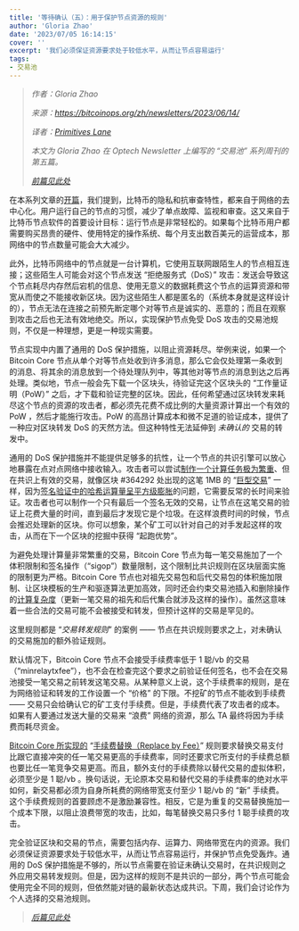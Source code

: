 ```yaml
---
title: '等待确认（五）：用于保护节点资源的规则'
author: 'Gloria Zhao'
date: '2023/07/05 16:14:15'
cover: ''
excerpt: '我们必须保证资源要求处于较低水平，从而让节点容易运行'
tags:
- 交易池
---
```



> *作者：Gloria Zhao*
>
> *来源：<https://bitcoinops.org/zh/newsletters/2023/06/14/>*
>
> *译者：[Primitives Lane](https://github.com/PrimitivesLane)*
>
> *本文为 Gloria Zhao 在 Optech Newsletter 上编写的 “交易池” 系列周刊的第五篇。*
>
> *[前篇见此处](https://www.btcstudy.org/2023/07/04/waiting-for-confirmation-4-feerate-estimation/)*

在本系列文章的[开篇](https://bitcoinops.org/zh/newsletters/2023/05/17/#等待确认-1-我们为什么需要一个交易池)，我们提到，比特币的隐私和抗审查特性，都来自于网络的去中心化。用户运行自己的节点的习惯，减少了单点故障、监视和审查。这又来自于比特币节点软件的首要设计目标：运行节点是非常轻松的。如果每个比特币用户都需要购买昂贵的硬件、使用特定的操作系统、每个月支出数百美元的运营成本，那网络中的节点数量可能会大大减少。

此外，比特币网络中的节点就是一台计算机，它使用互联网跟陌生人的节点相互连接；这些陌生人可能会对这个节点发送 “拒绝服务式（DoS）” 攻击：发送会导致这个节点耗尽内存然后宕机的信息、使用无意义的数据耗费这个节点的运算资源和带宽从而使之不能接收新区块。因为这些陌生人都是匿名的（系统本身就是这样设计的），节点无法在连接之前预先断定哪个对等节点是诚实的、恶意的；而且在观察到攻击之后也无法有效地绝交。所以，实现保护节点免受 DoS 攻击的交易池规则，不仅是一种理想，更是一种现实需要。

节点实现中内置了通用的 DoS 保护措施，以阻止资源耗尽。举例来说，如果一个 Bitcoin Core 节点从单个对等节点处收到许多消息，那么它会仅处理第一条收到的消息、将其余的消息放到一个待处理队列中，等其他对等节点的消息到达之后再处理。类似地，节点一般会先下载一个区块头，待验证完这个区块头的 “工作量证明（PoW）” 之后，才下载和验证完整的区块。因此，任何希望通过区块转发来耗尽这个节点的资源的攻击者，都必须先花费不成比例的大量资源计算出一个有效的 PoW ，然后才能施行攻击。PoW 的高昂计算成本和微不足道的验证成本，提供了一种应对区块转发 DoS 的天然方法。但这种特性无法延伸到 *未确认的* 交易的转发中。

通用的 DoS 保护措施并不能提供足够多的抗性，让一个节点的共识引擎可以放心地暴露在点对点网络中接收输入。攻击者可以尝试[制作一个计算任务极为繁重](https://bitcointalk.org/?topic=140078)、但在共识上有效的交易，就像区块 #364292 处出现的这笔 1MB 的 “[巨型交易](https://mempool.space/tx/bb41a757f405890fb0f5856228e23b715702d714d59bf2b1feb70d8b2b4e3e08)” 一样，因为[签名验证中的哈希运算量呈平方级膨胀](https://rusty.ozlabs.org/?p=522)的问题，它需要反常的长时间来验证。攻击者也可以制作一个只有最后一个签名无效的交易，让节点在这笔交易的验证上花费大量的时间，直到最后才发现它是个垃圾。在这样浪费时间的时候，节点会推迟处理新的区块。你可以想象，某个矿工可以针对自己的对手发起这样的攻击，从而在下一个区块的挖掘中获得 “起跑优势”。

为避免处理计算量非常繁重的交易，Bitcoin Core 节点为每一笔交易施加了一个体积限制和签名操作（“sigop”）数量限制，这个限制比共识规则在区块层面实施的限制更为严格。Bitcoin Core 节点也对祖先交易包和后代交易包的体积施加限制、让区块模板的生产和驱逐算法更加高效，同时还会约束交易池插入和删除操作的[计算复杂度](https://bitcoin.stackexchange.com/questions/118160/whats-the-governing-motivation-for-the-descendent-size-limit)（更新一笔交易的祖先和后代集合就涉及这样的操作）。虽然这意味着一些合法的交易可能不会被接受和转发，但预计这样的交易是罕见的。

这里规则都是 “*交易转发规则*” 的案例 —— 节点在共识规则要求之上，对未确认的交易施加的额外验证规则。

默认情况下，Bitcoin Core 节点不会接受手续费率低于 1 聪/vb 的交易（“minrelaytxfee”），也不会在检查完这个要求之前验证任何签名，也不会在交易池接受一笔交易之前转发这笔交易。从某种意义上说，这个手续费率的规则，是在为网络验证和转发的工作设置一个 “价格” 的下限。不挖矿的节点不能收到手续费 —— 交易只会给确认它的矿工支付手续费。但是，手续费代表了攻击者的成本。如果有人要通过发送大量的交易来 “浪费” 网络的资源，那么 TA 最终将因为手续费而耗尽资金。

[Bitcoin Core 所实现的](https://github.com/bitcoin/bitcoin/blob/v25.0/doc/policy/mempool-replacements.md) “[手续费替换（Replace by Fee）](https://bitcoinops.org/en/topics/replace-by-fee/)” 规则要求替换交易支付比跟它直接冲突的任一笔交易更高的手续费率，同时还要求它所支付的手续费总额也要比任一笔竞争交易更高。而且，额外支付的手续费除以替代交易的虚拟体积，必须至少是 1 聪/vb 。换句话说，无论原本交易和替代交易的手续费率的绝对水平如何，新交易都必须为自身所耗费的网络带宽支付至少 1 聪/vb 的 “新” 手续费。这个手续费规则的首要顾虑不是激励兼容性。相反，它是为重复的交易替换施加一个成本下限，以阻止浪费带宽的攻击，比如，每笔替换交易只多付 1 聪手续费的攻击。

完全验证区块和交易的节点，需要包括内存、运算力、网络带宽在内的资源。我们必须保证资源要求处于较低水平，从而让节点容易运行，并保护节点免受轰炸。通用的 DoS 保护措施是不够的，所以节点需要在验证未确认交易时，在共识规则之外应用交易转发规则。但是，因为这样的规则不是共识的一部分，两个节点可能会使用完全不同的规则，但依然能对链的最新状态达成共识。下周，我们会讨论作为个人选择的交易池规则。

> *[后篇见此处](https://www.btcstudy.org/2023/07/09/waiting-for-confirmation-6-policy-consistency/)*